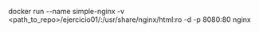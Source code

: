 docker run --name simple-nginx -v <path_to_repo>/ejercicio01/:/usr/share/nginx/html:ro -d -p 8080:80 nginx
